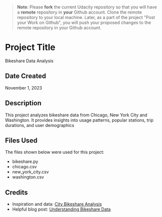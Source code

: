 >**Note**: Please **fork** the current Udacity repository so that you will have a **remote** repository in **your** Github account. Clone the remote repository to your local machine. Later, as a part of the project "Post your Work on Github", you will push your proposed changes to the remote repository in your Github account.

# Project Title
Bikeshare Data Analysis

## Date Created
November 1, 2023

## Description
This project analyzes bikeshare data from Chicago, New York City and Washington. It provides insights into usage patterns, popular stations, trip durations, and user demographics

## Files Used
The files shown below were used for this project:
- bikeshare.py
- chicago.csv
- new_york_city.csv
- washington.csv

## Credits
- Inspiration and data: [City Bikeshare Analysis](https://github.com/example/city-bikeshare-analysis)
- Helpful blog post: [Understanding Bikeshare Data](https://blog.example.com/bikeshare-data-analysis)
